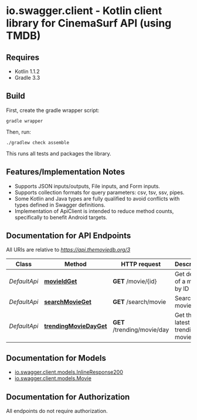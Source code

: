 # io.swagger.client - Kotlin client library for CinemaSurf API (using TMDB)

## Requires

* Kotlin 1.1.2
* Gradle 3.3

## Build

First, create the gradle wrapper script:

```
gradle wrapper
```

Then, run:

```
./gradlew check assemble
```

This runs all tests and packages the library.

## Features/Implementation Notes

* Supports JSON inputs/outputs, File inputs, and Form inputs.
* Supports collection formats for query parameters: csv, tsv, ssv, pipes.
* Some Kotlin and Java types are fully qualified to avoid conflicts with types defined in Swagger definitions.
* Implementation of ApiClient is intended to reduce method counts, specifically to benefit Android targets.

<a name="documentation-for-api-endpoints"></a>
## Documentation for API Endpoints

All URIs are relative to *https://api.themoviedb.org/3*

Class | Method | HTTP request | Description
------------ | ------------- | ------------- | -------------
*DefaultApi* | [**movieIdGet**](docs/DefaultApi.md#movieidget) | **GET** /movie/{id} | Get details of a movie by ID
*DefaultApi* | [**searchMovieGet**](docs/DefaultApi.md#searchmovieget) | **GET** /search/movie | Search for movies
*DefaultApi* | [**trendingMovieDayGet**](docs/DefaultApi.md#trendingmoviedayget) | **GET** /trending/movie/day | Get the latest trending movies


<a name="documentation-for-models"></a>
## Documentation for Models

 - [io.swagger.client.models.InlineResponse200](docs/InlineResponse200.md)
 - [io.swagger.client.models.Movie](docs/Movie.md)


<a name="documentation-for-authorization"></a>
## Documentation for Authorization

All endpoints do not require authorization.
